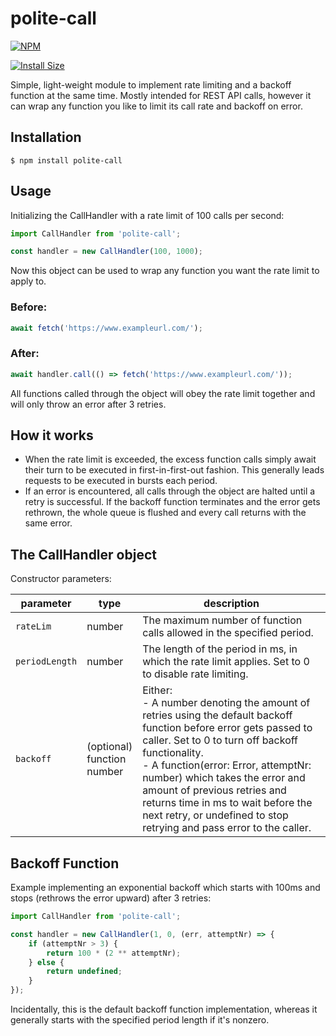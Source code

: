 # polite-call

[![NPM](https://nodei.co/npm/polite-call.png)](https://nodei.co/npm/polite-call/)

[![Install Size](https://packagephobia.now.sh/badge?p=polite-call)](https://packagephobia.now.sh/result?p=polite-call)

Simple, light-weight module to implement rate limiting and a backoff function at the same time. Mostly intended for REST API calls,
however it can wrap any function you like to limit its call rate and backoff on error.

## Installation

    $ npm install polite-call

## Usage

Initializing the CallHandler with a rate limit of 100 calls per second:

```js
import CallHandler from 'polite-call';

const handler = new CallHandler(100, 1000);
```

Now this object can be used to wrap any function you want the rate limit to apply to.

### Before:
```js
await fetch('https://www.exampleurl.com/');
```

### After:
```js
await handler.call(() => fetch('https://www.exampleurl.com/'));
```

All functions called through the object will obey the rate limit together and will only throw an error after 3 retries. 

## How it works

 - When the rate limit is exceeded, the excess function calls simply await their turn to be executed in first-in-first-out fashion. This generally leads requests to be executed in bursts each period.
 - If an error is encountered, all calls through the object are halted until a retry is successful. If the backoff function terminates and the error gets rethrown, the whole queue is flushed and every call returns with the same error.

## The CallHandler object

Constructor parameters:

| parameter       | type    | description                                      |
| --------------- | ------- | ------------------------------------------------ |
| `rateLim`       | number  | The maximum number of function calls allowed in the specified period.        |
| `periodLength`  | number  | The length of the period in ms, in which the rate limit applies. Set to 0 to disable rate limiting.          |
| `backoff`       | (optional)<br>function<br>number  | Either:<br> - A number denoting the amount of retries using the default backoff function before error gets passed to caller. Set to 0 to turn off backoff functionality.<br> - A function(error: Error, attemptNr: number) which takes the error and amount of previous retries and returns time in ms to wait before the next retry, or undefined to stop retrying and pass error to the caller.                           |

## Backoff Function

Example implementing an exponential backoff which starts with 100ms and stops (rethrows the error upward) after 3 retries:

```js
import CallHandler from 'polite-call';

const handler = new CallHandler(1, 0, (err, attemptNr) => {
    if (attemptNr > 3) {
        return 100 * (2 ** attemptNr);
    } else {
        return undefined;
    }
});
```

Incidentally, this is the default backoff function implementation, whereas it generally starts with the specified period length if it's nonzero.